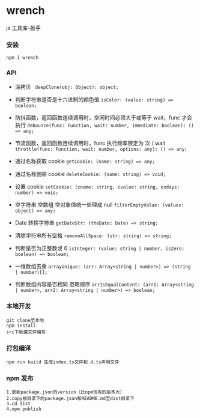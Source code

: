 # wrench

js 工具库-扳手

### 安装

`npm i wrench`

### API

- 深拷贝
  ` deepClone(obj: Object): object;`

- 判断字符串是否是十六进制的颜色值
  `isColor: (value: string) => boolean;`

- 防抖函数，返回函数连续调用时，空闲时间必须大于或等于 wait，func 才会执行
  `debounce(func: Function, wait: number, immediate: boolean): () => any;`

- 节流函数，返回函数连续调用时，func 执行频率限定为 次 / wait
  `throttle(func: Function, wait: number, options: any): () => any;`

- 通过名称获取 cookie
  `getCookie: (name: string) => any;`
- 通过名称删除 cookie
  `deleteCookie: (name: string) => void;`
- 设置 cookie
  `setCookie: (cname: string, cvalue: string, exdays: number) => void;`
- 空字符串 空数组 空对象值统一处理成 null
  `filterEmptyValue: (values: object) => any;`
- Date 转换字符串
  `getDateStr: (theDate: Date) => string;`
- 清除字符串所有空格
  `removeAllSpace: (str: string) => string;`
- 判断是否为正整数或 0
  `isInteger: (value: string | number, isZero: boolean) => boolean;`
- 一维数组去重
  `arrayUnique: (arr: Array<string | number>) => (string | number)[];`
- 判断数组内容是否相同 忽略顺序
  `arrIsEqualContent: (arr1: Array<string | number>, arr2: Array<string | number>) => boolean;`

### 本地开发

```
git clone至本地
npm install
src下新建文件编写
```

### 打包编译

```
npm run build 生成index.ts文件和.d.ts声明文件
```

### npm 发布

```
1.更新package.json的version（比npm现有的版本大）
2.copy根目录下的package.json和README.md至dist目录下
3.cd dist
4.npm publish

```

